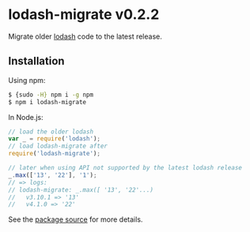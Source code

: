 # lodash-migrate v0.2.2

Migrate older [lodash](https://lodash.com/) code to the latest release.

## Installation

Using npm:

```bash
$ {sudo -H} npm i -g npm
$ npm i lodash-migrate
```

In Node.js:

```js
// load the older lodash
var _ = require('lodash');
// load lodash-migrate after
require('lodash-migrate');

// later when using API not supported by the latest lodash release
_.max(['13', '22'], '1');
// => logs:
// lodash-migrate: _.max([ '13', '22'...)
//   v3.10.1 => '13'
//   v4.1.0 => '22'
```

See the [package source](https://github.com/lodash/lodash-migrate/tree/0.2.2) for more details.
